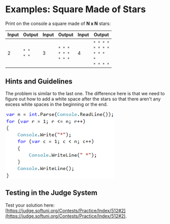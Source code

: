 # Examples: Square Made of Stars

Print on the console a square made of **N x N** stars:

|Input|Output|Input|Output|Input|Output|
|---|---|---|---|---|---|
|2|<code>\* \*</code><br><code>\* \*</code>|3|<code>\* \* \*</code><br><code>\* \* \*</code><br><code>\* \* \*</code>|4|<code>\* \* \* \*</code><br><code>\* \* \* \*</code><br><code>\* \* \* \*</code><br><code>\* \* \* \*</code>|

## Hints and Guidelines

The problem is similar to the last one. The difference here is that we need to figure out how to add a white space after the stars so that there aren't any excess white spaces in the beginning or the end.

![](/assets/chapter-6-images/03.Square-01.png)

## Testing in the Judge System

Test your solution here: [https://judge.softuni.org/Contests/Practice/Index/512#2](https://judge.softuni.org/Contests/Practice/Index/512#2).
